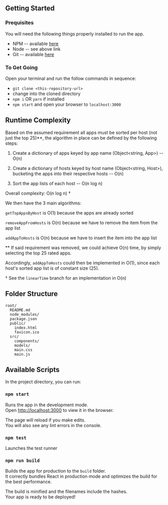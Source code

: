 ## Getting Started

### Prequisites
You will need the following things properly installed to run the app.

* NPM  -- available [here](http://blog.npmjs.org/post/85484771375/how-to-install-npm)
* Node -- see above link
* Git  -- available [here](https://git-scm.com/book/en/v2/Getting-Started-Installing-Git)

### To Get Going
Open your terminal and run the follow commands in sequence:

* `git clone <this-repository-url>`
* change into the cloned directory
* `npm i` OR `yarn` if installed
* `npm start` and open your browser to `localhost:3000`

## Runtime Complexity

Based on the assumed requirement all apps must be sorted per host (not just the top 25)**,
the algorithm in place can be defined by the following steps:

1. Create a dictionary of apps keyed by app name (Object<string, App>) -- O(n)

2. Create a dictionary of hosts keyed by host name (Object<string, Host>),
   bucketing the apps into their respective hosts -- O(n)

3. Sort the app lists of each host -- O(n log n)

Overall complexity: O(n log n) †

We then have the 3 main algorithms:

`getTopAppsByHost` is O(1) because the apps are already sorted

`removeAppFromHosts` is O(n) because we have to remove the item from the app list

`addAppToHosts` is O(n) because we have to insert the item into the app list

  ** If said requirement was removed, we could achieve O(n) time, by simply selecting
  the top 25 rated apps.

  Accordingly, `addAppToHosts` could then be implemented in O(1),
  since each host's sorted app list is of constant size (25).

  † See the `linearTime` branch for an implementation in O(n)

## Folder Structure

```
root/
  README.md
  node_modules/
  package.json
  public/
    index.html
    favicon.ico
  src/
    components/
    models/
    main.css
    main.js
```

## Available Scripts

In the project directory, you can run:

### `npm start`

Runs the app in the development mode.<br>
Open [http://localhost:3000](http://localhost:3000) to view it in the browser.

The page will reload if you make edits.<br>
You will also see any lint errors in the console.

### `npm test`

Launches the test runner<br>

### `npm run build`

Builds the app for production to the `build` folder.<br>
It correctly bundles React in production mode and optimizes the build for the best performance.

The build is minified and the filenames include the hashes.<br>
Your app is ready to be deployed!
